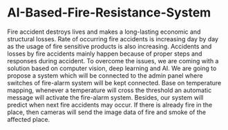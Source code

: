 # AI-Based-Fire-Resistance-System
Fire accident destroys lives and makes a long-lasting economic and structural losses. Rate of occurring fire accidents is increasing day by day as the usage of fire sensitive products is also increasing. Accidents and losses by fire accidents mainly happen because of proper steps and responses during accident. To overcome the issues, we are coming with a solution based on computer vision, deep learning and AI.
We are going to propose a system which will be connected to the admin panel where switches of fire-alarm system will be kept connected. Base on temperature mapping, whenever a temperature will cross the threshold an automatic message will activate the fire-alarm system. Besides, our system will predict when next fire accidents may occur. If there is already fire in the place, then cameras will send the image data of fire and smoke of the affected place.
